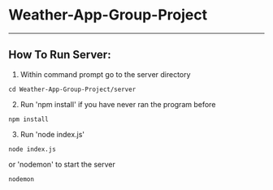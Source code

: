 # Weather-App-Group-Project
---
## How To Run Server:

1. Within command prompt go to the server directory

```
cd Weather-App-Group-Project/server
```

2. Run 'npm install' if you have never ran the program before

```
npm install
```
3. Run 'node index.js' 
```
node index.js
```
or 'nodemon' to start the server
```
nodemon
```